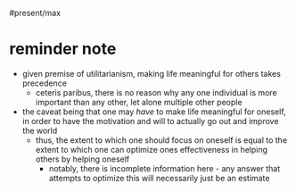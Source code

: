 #present/max 

# reminder note
- given premise of utilitarianism, making life meaningful for others takes precedence
	- ceteris paribus, there is no reason why any one individual is more important than any other, let alone multiple other people
- the caveat being that one may *have* to make life meaningful for oneself, in order to have the motivation and will to actually go out and improve the world
	- thus, the extent to which one should focus on oneself is equal to the extent to which one can optimize ones effectiveness in helping others by helping oneself
		- notably, there is incomplete information here - any answer that attempts to optimize this will necessarily just be an estimate